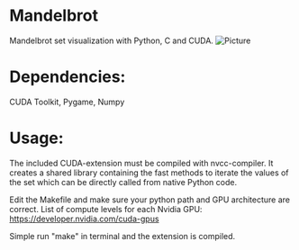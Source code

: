 # Mandelbrot
Mandelbrot set visualization with Python, C and CUDA.
![Picture](https://i.imgur.com/8T1Pzki.png)

# Dependencies:
CUDA Toolkit, Pygame, Numpy

# Usage:
The included CUDA-extension must be compiled with nvcc-compiler.
It creates a shared library containing the fast methods to iterate the values of the set
which can be directly called from native Python code.

Edit the Makefile and make sure your python path and GPU architecture are correct.
List of compute levels for each Nvidia GPU: https://developer.nvidia.com/cuda-gpus

Simple run "make" in terminal and the extension is compiled.
